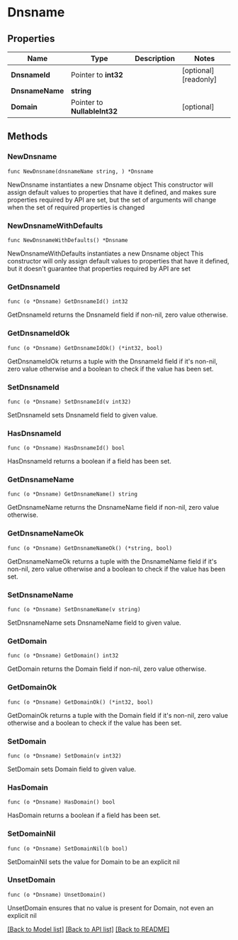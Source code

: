 # Dnsname

## Properties

Name | Type | Description | Notes
------------ | ------------- | ------------- | -------------
**DnsnameId** | Pointer to **int32** |  | [optional] [readonly] 
**DnsnameName** | **string** |  | 
**Domain** | Pointer to **NullableInt32** |  | [optional] 

## Methods

### NewDnsname

`func NewDnsname(dnsnameName string, ) *Dnsname`

NewDnsname instantiates a new Dnsname object
This constructor will assign default values to properties that have it defined,
and makes sure properties required by API are set, but the set of arguments
will change when the set of required properties is changed

### NewDnsnameWithDefaults

`func NewDnsnameWithDefaults() *Dnsname`

NewDnsnameWithDefaults instantiates a new Dnsname object
This constructor will only assign default values to properties that have it defined,
but it doesn't guarantee that properties required by API are set

### GetDnsnameId

`func (o *Dnsname) GetDnsnameId() int32`

GetDnsnameId returns the DnsnameId field if non-nil, zero value otherwise.

### GetDnsnameIdOk

`func (o *Dnsname) GetDnsnameIdOk() (*int32, bool)`

GetDnsnameIdOk returns a tuple with the DnsnameId field if it's non-nil, zero value otherwise
and a boolean to check if the value has been set.

### SetDnsnameId

`func (o *Dnsname) SetDnsnameId(v int32)`

SetDnsnameId sets DnsnameId field to given value.

### HasDnsnameId

`func (o *Dnsname) HasDnsnameId() bool`

HasDnsnameId returns a boolean if a field has been set.

### GetDnsnameName

`func (o *Dnsname) GetDnsnameName() string`

GetDnsnameName returns the DnsnameName field if non-nil, zero value otherwise.

### GetDnsnameNameOk

`func (o *Dnsname) GetDnsnameNameOk() (*string, bool)`

GetDnsnameNameOk returns a tuple with the DnsnameName field if it's non-nil, zero value otherwise
and a boolean to check if the value has been set.

### SetDnsnameName

`func (o *Dnsname) SetDnsnameName(v string)`

SetDnsnameName sets DnsnameName field to given value.


### GetDomain

`func (o *Dnsname) GetDomain() int32`

GetDomain returns the Domain field if non-nil, zero value otherwise.

### GetDomainOk

`func (o *Dnsname) GetDomainOk() (*int32, bool)`

GetDomainOk returns a tuple with the Domain field if it's non-nil, zero value otherwise
and a boolean to check if the value has been set.

### SetDomain

`func (o *Dnsname) SetDomain(v int32)`

SetDomain sets Domain field to given value.

### HasDomain

`func (o *Dnsname) HasDomain() bool`

HasDomain returns a boolean if a field has been set.

### SetDomainNil

`func (o *Dnsname) SetDomainNil(b bool)`

 SetDomainNil sets the value for Domain to be an explicit nil

### UnsetDomain
`func (o *Dnsname) UnsetDomain()`

UnsetDomain ensures that no value is present for Domain, not even an explicit nil

[[Back to Model list]](../README.md#documentation-for-models) [[Back to API list]](../README.md#documentation-for-api-endpoints) [[Back to README]](../README.md)



